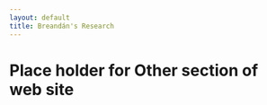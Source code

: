 ```yaml
---
layout: default
title: Breandán's Research
---
```


# Place holder for Other section of web site

